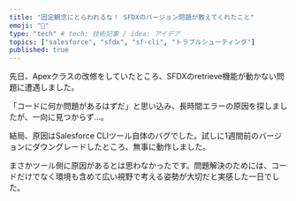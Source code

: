 ```yaml
---
title: "固定観念にとらわれるな！ SFDXのバージョン問題が教えてくれたこと"
emoji: "🔧"
type: "tech" # tech: 技術記事 / idea: アイデア
topics: ["salesforce", "sfdx", "sf-cli", "トラブルシューティング"]
published: true
---
```


先日、Apexクラスの改修をしていたところ、SFDXのretrieve機能が動かない問題に遭遇しました。

「コードに何か問題があるはずだ」と思い込み、長時間エラーの原因を探しましたが、一向に見つからず…。

結局、原因はSalesforce CLIツール自体のバグでした。試しに1週間前のバージョンにダウングレードしたところ、無事に動作しました。

まさかツール側に原因があるとは思わなかったです。問題解決のためには、コードだけでなく環境も含めて広い視野で考える姿勢が大切だと実感した一日でした。